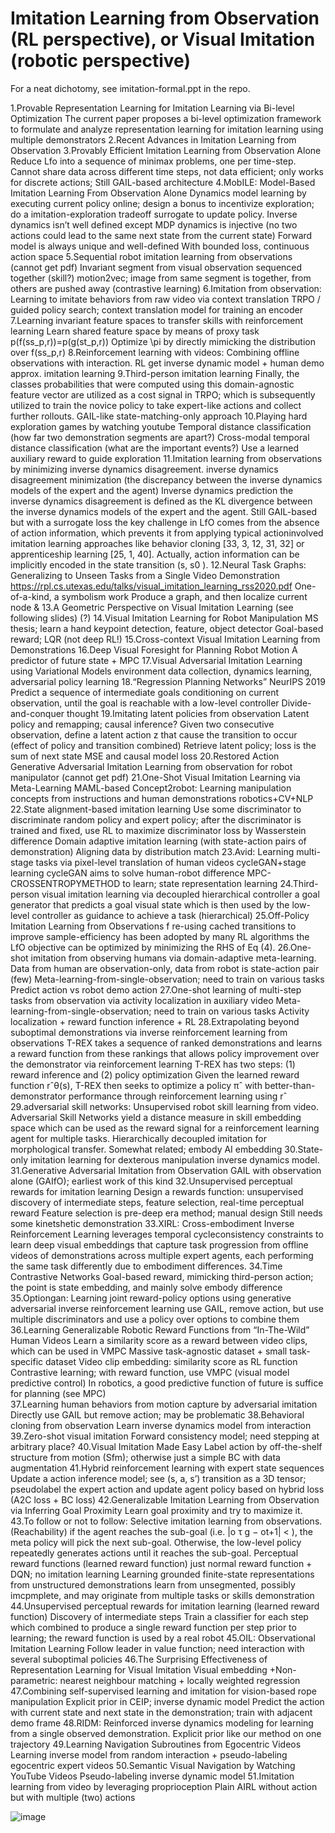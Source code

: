 # Imitation Learning from Observation (RL perspective), or Visual Imitation (robotic perspective)

For a neat dichotomy, see imitation-formal.ppt in the repo.



1.Provable Representation Learning for Imitation Learning via Bi-level Optimization
The current paper proposes a bi-level optimization framework to formulate and analyze representation learning for imitation learning using multiple demonstrators
2.Recent Advances in Imitation Learning from Observation
3.Provably Efficient Imitation Learning from Observation Alone
Reduce Lfo into a sequence of minimax problems, one per time-step. Cannot share data across different time steps, not data efficient; only works for discrete actions; 
Still GAIL-based architecture
4.MobILE: Model-Based Imitation Learning From Observation Alone
Dynamics model learning by executing current policy online; design a bonus to incentivize exploration; do a imitation-exploration tradeoff surrogate to update policy. Inverse dynamics isn’t well defined except MDP dynamics is injective (no two actions could lead to the same next state from the current state)
Forward model is always unique and well-defined
With bounded loss, continuous action space
5.Sequential robot imitation learning from observations (cannot get pdf)
Invariant segment from visual observation sequenced together (skill?) motion2vec; image from same segment is together, from others are pushed away (contrastive learning)
6.Imitation from observation: Learning to imitate behaviors from raw video via context translation 
TRPO / guided policy search; context translation model for training an encoder
7.Learning invariant feature spaces to transfer skills with reinforcement learning
Learn shared feature space by means of proxy task  p(f(ss_p,r))=p(g(st_p,r))
Optimize \pi by directly mimicking the distribution over f(ss_p,r)
8.Reinforcement learning with videos: Combining offline observations with interaction.
RL get inverse dynamic model + human demo approx. imitation learning
9.Third-person imitation learning
Finally, the classes probabilities that were computed using this domain-agnostic feature vector are utilized as a cost signal in TRPO; which is subsequently utilized to train the novice policy to take expert-like actions and collect further rollouts.
GAIL-like state-matching-only approach
10.Playing hard exploration games by watching youtube
Temporal distance classification (how far two demonstration segments are apart?)
Cross-modal temporal distance classification (what are the important events?)
Use a learned auxiliary reward to guide exploration
11.Imitation learning from observations by minimizing inverse dynamics disagreement.
inverse dynamics disagreement minimization (the discrepancy between the inverse dynamics models of the expert and the agent)
Inverse dynamics prediction the inverse dynamics disagreement is defined as the KL divergence between the inverse dynamics models of the expert and the agent. Still GAIL-based but with a surrogate loss
the key challenge in LfO comes from the absence of action information, which prevents it from applying typical actioninvolved imitation learning approaches like behavior cloning [33, 3, 12, 31, 32] or apprenticeship learning [25, 1, 40]. Actually, action information can be implicitly encoded in the state transition (s, s0 ). 
12.Neural Task Graphs: Generalizing to Unseen Tasks from a Single Video Demonstration
https://rpl.cs.utexas.edu/talks/visual_imitation_learning_rss2020.pdf
One-of-a-kind, a symbolism work
Produce a graph, and then localize current node & 
13.A Geometric Perspective on Visual Imitation Learning (see following slides) (?)
14.Visual Imitation Learning for Robot Manipulation
MS thesis; learn a hand keypoint detection, feature, object detector
Goal-based reward; LQR (not deep RL!)
15.Cross-context Visual Imitation Learning from Demonstrations
16.Deep Visual Foresight for Planning Robot Motion
A predictor of future state + MPC
17.Visual Adversarial Imitation Learning using Variational Models
environment data collection, dynamics learning, adversarial policy learning
18.“Regression Planning Networks” NeurIPS 2019
Predict a sequence of intermediate goals conditioning on current observation, until the goal is reachable with a low-level controller
Divide-and-conquer thought
19.Imitating latent policies from observation
Latent policy and remapping; causal inference?
Given two consecutive observation, define a latent action z that cause the transition to occur (effect of policy and transition combined)
Retrieve latent policy; loss is the sum of next state MSE and causal model loss
20.Restored Action Generative Adversarial Imitation Learning from observation for robot manipulator (cannot get pdf) 
21.One-Shot Visual Imitation Learning via Meta-Learning
MAML-based
Concept2robot: Learning manipulation concepts from instructions and human demonstrations robotics+CV+NLP
22.State alignment-based imitation learning
Use some discriminator to discriminate random policy and expert policy; after the discriminator is trained and fixed, use RL to maximize discriminator loss by Wasserstein difference
Domain adaptive imitation learning (with state-action pairs of demonstration)
Aligning data by distribution match
23.Avid: Learning multi-stage tasks via pixel-level translation of human videos 
cycleGAN+stage learning cycleGAN aims to solve human-robot difference
MPC-CROSSENTROPYMETHOD to learn; state representation learning
24.Third-person visual imitation learning via decoupled hierarchical controller
a goal generator that predicts a goal visual state which is then used by the low-level controller as guidance to achieve a task (hierarchical)
25.Off-Policy Imitation Learning from Observations
f re-using cached transitions to improve sample-efficiency has been adopted by many RL algorithms  the LfO objective can be optimized by minimizing the RHS of Eq (4).
26.One-shot imitation from observing humans via domain-adaptive meta-learning.
Data from human are observation-only, data from robot is state-action pair (few)
Meta-learning-from-single-observation; need to train on various tasks
Predict action vs robot demo action
27.One-shot learning of multi-step tasks from observation via activity localization in auxiliary video
Meta-learning-from-single-observation; need to train on various tasks
Activity localization + reward function inference + RL
28.Extrapolating beyond suboptimal demonstrations via inverse reinforcement learning from observations
T-REX takes a sequence of ranked demonstrations and learns a reward function from these rankings that allows policy improvement over the demonstrator via reinforcement learning
T-REX has two steps: (1) reward inference and (2) policy optimization
Given the learned reward function rˆθ(s), T-REX then seeks to optimize a policy πˆ with better-than-demonstrator performance through reinforcement learning using rˆ
29.adversarial skill networks: Unsupervised robot skill learning from video. 
Adversarial Skill Networks yield a distance measure in skill embedding space which can be used as the reward signal for a reinforcement learning agent for multiple tasks.
Hierarchically decoupled imitation for morphological transfer. Somewhat related; embody AI embedding
30.State-only imitation learning for dexterous manipulation
inverse dynamics model.
31.Generative Adversarial Imitation from Observation GAIL with observation alone (GAIfO); earliest work of this kind
32.Unsupervised perceptual rewards for imitation learning
Design a rewards function: unsupervised discovery of intermediate steps, feature selection, real-time perceptual reward
Feature selection is pre-deep era method; manual design
Still needs some kinetshetic demonstration
33.XIRL: Cross-embodiment Inverse Reinforcement Learning
leverages temporal cycleconsistency constraints to learn deep visual embeddings that capture task progression from offline videos of demonstrations across multiple expert agents, each performing the same task differently due to embodiment differences. 
34.Time Contrastive Networks
Goal-based reward, mimicking third-person action; the point is state embedding, and mainly solve embody difference
35.Optiongan: Learning joint reward-policy options using generative adversarial inverse reinforcement learning
use GAIL, remove action, but use multiple discriminators and use a policy over options to combine them
36.Learning Generalizable Robotic Reward Functions from “In-The-Wild” Human Videos
Learn a similarity score as a reward between video clips, which can be used in VMPC
Massive task-agnostic dataset + small task-specific dataset
Video clip embedding: similarity score as RL function
Contrastive learning; with reward function, use VMPC (visual model predictive control)
In robotics, a good predictive function of future is suffice for planning (see MPC)  
37.Learning human behaviors from motion capture by adversarial imitation
Directly use GAIL but remove action; may be problematic
38.Behavioral cloning from observation
Learn inverse dynamics model from interaction
39.Zero-shot visual imitation
Forward consistency model; need stepping at arbitrary place?
40.Visual Imitation Made Easy
Label action by off-the-shelf structure from motion (Sfm); otherwise just a simple BC with data augmentation
41.Hybrid reinforcement learning with expert state sequences
Update a action inference model; see (s, a, s’) transition as a 3D tensor; pseudolabel the expert action and update agent policy based on hybrid loss (A2C loss + BC loss)
42.Generalizable Imitation Learning from Observation via Inferring Goal Proximity
Learn goal proximity and try to maximize it.
43.To follow or not to follow: Selective imitation learning from observations. (Reachability)
if the agent reaches the sub-goal (i.e. |o τ g − ot+1| < ), the meta policy will pick the next sub-goal. Otherwise, the low-level policy repeatedly generates actions until it reaches the sub-goal.
Perceptual reward functions (learned reward function) just normal reward function + DQN; no imitation learning
Learning grounded finite-state representations from unstructured demonstrations learn from unsegmented, possibly imcpmplete, and may originate from multiple tasks or skills demonstration
44.Unsupervised perceptual rewards for imitation learning (learned reward function)
Discovery of intermediate steps
Train a classifier for each step which combined to produce a single reward function per step prior to learning; the reward function is used by a real robot
45.OIL: Observational Imitation Learning
Follow leader in value function; need interaction with several suboptimal policies
46.The Surprising Effectiveness of Representation Learning for Visual Imitation
Visual embedding +Non-parametric: nearest neighbour matching + locally weighted regression
47.Combining self-supervised learning and imitation for vision-based rope manipulation
Explicit prior in CEIP; inverse dynamic model
Predict the action with current state and next state in the demonstration; train with adjacent demo frame
48.RIDM: Reinforced inverse dynamics modeling for learning from a single observed demonstration.
Explicit prior like our method on one trajectory
49.Learning Navigation Subroutines from Egocentric Videos
Learning inverse model from random interaction + pseudo-labeling egocentric expert videos
50.Semantic Visual Navigation by Watching YouTube Videos 
Pseudo-labeling inverse dynamic model
51.Imitation learning from video by leveraging proprioception
Plain AIRL without action but with multiple (two) actions

![image](https://user-images.githubusercontent.com/30424816/174714876-576c9872-a310-4656-a4d8-419765966f4b.png)
